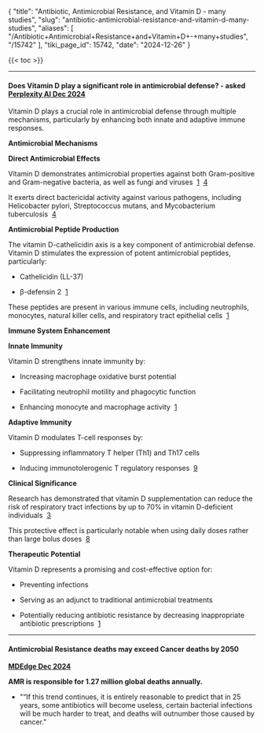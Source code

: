 {
  "title": "Antibiotic, Antimicrobial Resistance, and Vitamin D - many studies",
  "slug": "antibiotic-antimicrobial-resistance-and-vitamin-d-many-studies",
  "aliases": [
    "/Antibiotic+Antimicrobial+Resistance+and+Vitamin+D+-+many+studies",
    "/15742"
  ],
  "tiki_page_id": 15742,
  "date": "2024-12-26"
}

{{< toc >}}

---

#### Does Vitamin D play a significant role in antimicrobial defense? - asked [Perplexity AI Dec 2024](https://www.perplexity.ai/search/what-is-the-relationship-betwe-Cvaaq61KTvm5ptlIh2v_uQ)

Vitamin D plays a crucial role in antimicrobial defense through multiple mechanisms, particularly by enhancing both innate and adaptive immune responses.

 **Antimicrobial Mechanisms** 

 **Direct Antimicrobial Effects** 

Vitamin D demonstrates antimicrobial properties against both Gram-positive and Gram-negative bacteria, as well as fungi and viruses &nbsp;[1](https://pmc.ncbi.nlm.nih.gov/articles/PMC3256336/) &nbsp;[4](https://akjournals.com/view/journals/1886/9/3/article-p80.xml)

It exerts direct bactericidal activity against various pathogens, including Helicobacter pylori, Streptococcus mutans, and Mycobacterium tuberculosis &nbsp;[4](https://akjournals.com/view/journals/1886/9/3/article-p80.xml)

 **Antimicrobial Peptide Production** 

The vitamin D-cathelicidin axis is a key component of antimicrobial defense. Vitamin D stimulates the expression of potent antimicrobial peptides, particularly:

* Cathelicidin (LL-37)

* β-defensin 2 &nbsp;[1](https://pmc.ncbi.nlm.nih.gov/articles/PMC3256336/)

These peptides are present in various immune cells, including neutrophils, monocytes, natural killer cells, and respiratory tract epithelial cells &nbsp;[1](https://pmc.ncbi.nlm.nih.gov/articles/PMC3256336/)

 **Immune System Enhancement** 

 **Innate Immunity** 

Vitamin D strengthens innate immunity by:

* Increasing macrophage oxidative burst potential

* Facilitating neutrophil motility and phagocytic function

* Enhancing monocyte and macrophage activity &nbsp;[1](https://pmc.ncbi.nlm.nih.gov/articles/PMC3256336/)

 **Adaptive Immunity** 

Vitamin D modulates T-cell responses by:

* Suppressing inflammatory T helper (Th1) and Th17 cells

* Inducing immunotolerogenic T regulatory responses &nbsp;[9](https://academic.oup.com/jbmrplus/article/5/1/e10405/7486312?login=false)

 **Clinical Significance** 

Research has demonstrated that vitamin D supplementation can reduce the risk of respiratory tract infections by up to 70% in vitamin D-deficient individuals &nbsp;[3](https://chess.uchicago.edu/vitamind/)

This protective effect is particularly notable when using daily doses rather than large bolus doses &nbsp;[8](https://www.who.int/tools/elena/commentary/vitamind-pneumonia-children)

 **Therapeutic Potential** 

Vitamin D represents a promising and cost-effective option for:

* Preventing infections

* Serving as an adjunct to traditional antimicrobial treatments

* Potentially reducing antibiotic resistance by decreasing inappropriate antibiotic prescriptions &nbsp;[1](https://pmc.ncbi.nlm.nih.gov/articles/PMC3256336/)

---

#### Antimicrobial Resistance deaths may exceed Cancer deaths by 2050

 **[MDEdge Dec 2024](https://www.mdedge.com/infectiousdisease/article/271778/antimicrobial-resistant-infections/amr-could-surpass-cancer-leading-cause-death-2050?ecd=WNL_EVE_241226_mdedge&uac=138704MX&sso=true)** 

 **AMR is responsible for 1.27 million global deaths annually.** 

* "“If this trend continues, it is entirely reasonable to predict that in 25 years, some antibiotics will become useless, certain bacterial infections will be much harder to treat, and deaths will outnumber those caused by cancer."
